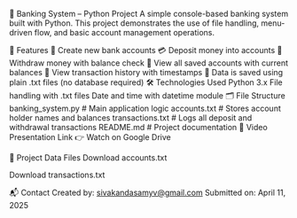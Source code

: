 🏦 Banking System – Python Project
A simple console-based banking system built with Python. This project demonstrates the use of file handling, menu-driven flow, and basic account management operations.

📌 Features
🧾 Create new bank accounts
💳 Deposit money into accounts
💸 Withdraw money with balance check
📂 View all saved accounts with current balances
📜 View transaction history with timestamps
💾 Data is saved using plain .txt files (no database required)
🛠 Technologies Used
Python 3.x
File handling with .txt files
Date and time with datetime module
🗂 File Structure
banking_system.py # Main application logic
accounts.txt # Stores account holder names and balances
transactions.txt # Logs all deposit and withdrawal transactions
README.md # Project documentation
🎥 Video Presentation Link 👉 Watch on Google Drive

📁 Project Data Files Download accounts.txt

Download transactions.txt

📬 Contact Created by: sivakandasamyv@gmail.com Submitted on: April 11, 2025
